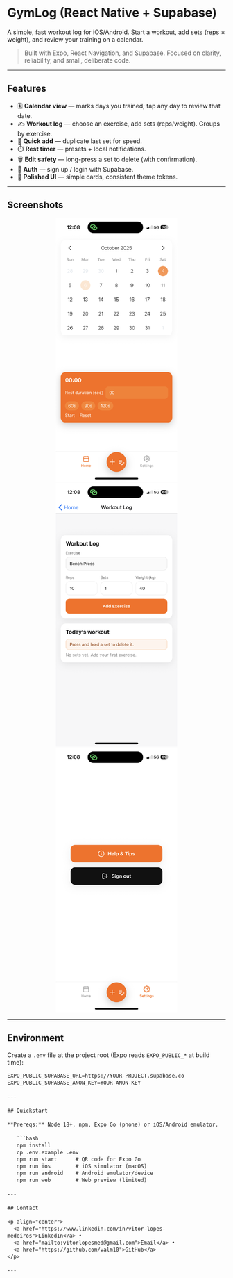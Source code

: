 # GymLog (React Native + Supabase)

A simple, fast workout log for iOS/Android. Start a workout, add sets (reps × weight), and review your training on a calendar.

> Built with Expo, React Navigation, and Supabase. Focused on clarity, reliability, and small, deliberate code.

---

## Features

- 🗓️ **Calendar view** — marks days you trained; tap any day to review that date.
- ✍️ **Workout log** — choose an exercise, add sets (reps/weight). Groups by exercise.
- 🔁 **Quick add** — duplicate last set for speed.
- ⏱️ **Rest timer** — presets + local notifications.
- 🗑️ **Edit safety** — long-press a set to delete (with confirmation).
- 🔐 **Auth** — sign up / login with Supabase.
- 📱 **Polished UI** — simple cards, consistent theme tokens.

---

## Screenshots

<p align="center">
  <img src="src/assets/Screenshot-home.PNG" alt="Home" width="280" />
  <img src="src/assets/Screenshot-loginput.PNG" alt="Workout Log" width="280" />
  <img src="src/assets/Screenshot-settings.PNG" alt="Settings & Help" width="280" />
</p>

---

## Environment

Create a `.env` file at the project root (Expo reads `EXPO_PUBLIC_*` at build time):

````env
EXPO_PUBLIC_SUPABASE_URL=https://YOUR-PROJECT.supabase.co
EXPO_PUBLIC_SUPABASE_ANON_KEY=YOUR-ANON-KEY

---

## Quickstart

**Prereqs:** Node 18+, npm, Expo Go (phone) or iOS/Android emulator.

   ```bash
   npm install
   cp .env.example .env
   npm run start      # QR code for Expo Go
   npm run ios        # iOS simulator (macOS)
   npm run android    # Android emulator/device
   npm run web        # Web preview (limited)

---

## Contact

<p align="center">
  <a href="https://www.linkedin.com/in/vitor-lopes-medeiros">LinkedIn</a> •
  <a href="mailto:vitorlopesmed@gmail.com">Email</a> •
  <a href="https://github.com/valm10">GitHub</a>
</p>

---
````
